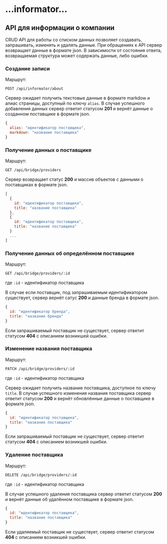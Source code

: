 # ...informator...

## API для информации о компании

CRUD API для работы со списком данных позволяет создавать, запрашивать, изменять и удалять данные.
При обращениях к API сервер возвращает данные в формате json. В зависимости от состояния ответа, возвращаемая структура может содержать данные, либо ошибки.

### Создание записи

Маршрут:
```
POST /api/informator/about
```

Сервер ожидает получить текстовые данные в формате markdow и алиас страницы, доступный по ключу `alias`.
В случае успешного добавления данных сервер ответит статусом **201** и вернёт данные о созданном поставщике в формате json.

```js
{
  alias: "идентификатор поставщика",
  markdown: "название поставщика"
}
```

### Получение данных о поставщике

Маршрут:
```
GET /api/bridge/providers
```

Сервер возвращает статус **200** и массив объектов с данными о поставщиках в формате json.

```js
[
  {
    id: "идентификатор поставщика",
    title: "название поставщика"
  },
  {
    id: "идентификатор поставщика",
    title: "название поставщика"
  }
  ...
]
```

### Получение данных об определённом поставщике

Маршрут:
```
GET /api/bridge/providers/:id
```
где `:id` - идентификатор поставщика

В случае если поставщик, под запрашиваемым идентификатором существует, сервер вернёт сатус **200** и данные бренда в формате json.

```js
{
  id: "идентификатор бренда",
  title: "название бренда"
}
```

Если запрашиваемый поставщик не существует, сервер ответит статусом **404** с описанием возникшей ошибки.

### Изменение названия поставщика

Маршрут:
```
PATCH /api/bridge/providers/:id
```
где `:id` - идентификатор поставщика

Сервер ожидает получить название поставщика, доступное по ключу `title`.
В случае успешного изменения названия поставщика сервер ответит статусом **200** и вернёт обновлённые данные о поставщике в формате json.

```js
{
  id: "идентификатор поставщика",
  title: "название поставщика"
}
```

Если запрашиваемый поставщик не существует, сервер ответит статусом **404** с описанием возникшей ошибки.

### Удаление поставщика

Маршрут:
```
DELETE /api/bridge/providers/:id
```
где `:id` - идентификатор поставщика

В случае успешного удаления поставщика сервер ответит статусом **200** и вернёт данные об удалённом поставщике в формате json.

```js
{
  id: "идентификатор поставщика",
  title: "название поставщика"
}
```

Если удаляемый поставщик не существует, сервер ответит статусом **404** с описанием возникшей ошибки.
